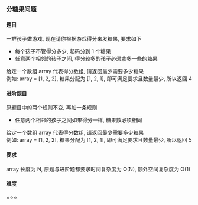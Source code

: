 ### 分糖果问题

#### 题目
一群孩子做游戏, 现在请你根据游戏得分来发糖果, 要求如下
- 每个孩子不管得分多少, 起码分到 1 个糖果
- 任意两个相邻的孩子之间, 得分较多的孩子必须拿多一些的糖果

给定一个数组 array 代表得分数组, 请返回最少需要多少糖果  
例如: array = [1, 2, 2], 糖果分配为 [1, 2, 1], 即可满足要求且数量最少, 所以返回 4

#### 进阶题目
原题目中的两个规则不变, 再加一条规则
- 任意两个相邻的孩子之间如果得分一样, 糖果数必须相同

给定一个数组 array 代表得分数组, 请返回最少需要多少糖果  
例如: array = [1, 2, 2], 糖果分配为 [1, 2, 1], 即可满足要求且数量最少, 所以返回 5

#### 要求
array 长度为 N, 原题与进阶题都要求时间复杂度为 O(N), 额外空间复杂度为 O(1)

#### 难度
:star::star::star:
